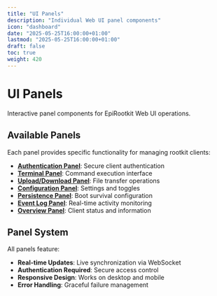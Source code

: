 ```yaml
---
title: "UI Panels"
description: "Individual Web UI panel components"
icon: "dashboard"
date: "2025-05-25T16:00:00+01:00"
lastmod: "2025-05-25T16:00:00+01:00"
draft: false
toc: true
weight: 420
---
```


# UI Panels

Interactive panel components for EpiRootkit Web UI operations.

## Available Panels

Each panel provides specific functionality for managing rootkit clients:

- **[Authentication Panel](./authentication-panel.md)**: Secure client authentication
- **[Terminal Panel](./terminal-panel.md)**: Command execution interface  
- **[Upload/Download Panel](./upload-download-panel.md)**: File transfer operations
- **[Configuration Panel](./configuration-panel.md)**: Settings and toggles
- **[Persistence Panel](./persistence-panel.md)**: Boot survival configuration
- **[Event Log Panel](./event-log-panel.md)**: Real-time activity monitoring
- **[Overview Panel](./overview-panel.md)**: Client status and information

## Panel System

All panels feature:
- **Real-time Updates**: Live synchronization via WebSocket
- **Authentication Required**: Secure access control
- **Responsive Design**: Works on desktop and mobile
- **Error Handling**: Graceful failure management